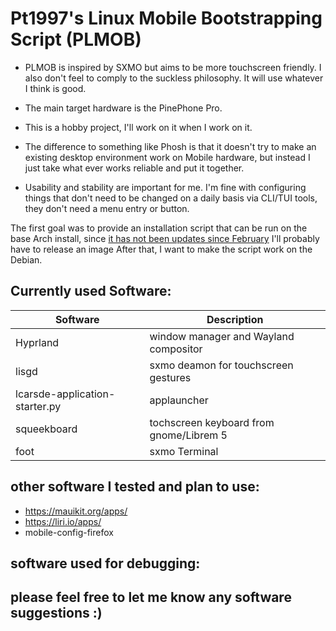 # Pt1997's Linux Mobile Bootstrapping Script (PLMOB)

- PLMOB is inspired by SXMO but aims to be more touchscreen friendly. I also don't feel to comply to the suckless philosophy. It will use whatever I think is good.

- The main target hardware is the PinePhone Pro.

- This is a hobby project, I'll work on it when I work on it.

- The difference to something like Phosh is that it doesn't try to make an existing desktop environment work on Mobile hardware, but instead I just take what ever works reliable and put it together.

- Usability and stability are important for me. I'm fine with configuring things that don't need to be changed on a daily basis via CLI/TUI tools, they don't need a menu entry or button.

The first goal was to provide an installation script that can be run on the base Arch install, since [it has not been updates since February](https://github.com/dreemurrs-embedded/Pine64-Arch/releases) I'll probably have to release an image
After that, I want to make the script work on the Debian.

## Currently used Software:

| Software | Description      |
|----------|------------------|
| Hyprland     | window manager and Wayland compositor |
| lisgd    | sxmo deamon for touchscreen gestures |
| lcarsde-application-starter.py | applauncher |
| squeekboard | tochscreen keyboard from gnome/Librem 5 |
| foot     | sxmo Terminal |

## other software I tested and plan to use:
- https://mauikit.org/apps/
- https://liri.io/apps/
- mobile-config-firefox

## software used for debugging:

## please feel free to let me know any software suggestions :)
